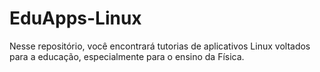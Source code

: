 # EduApps-Linux
Nesse repositório, você encontrará tutorias de aplicativos Linux voltados para a educação, especialmente para o ensino da Física.
